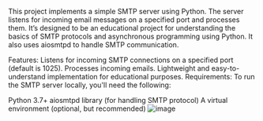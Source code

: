 This project implements a simple SMTP server using Python. The server listens for incoming email messages on a specified port and processes them. It’s designed to be an educational project for understanding the basics of SMTP protocols and asynchronous programming using Python. It also uses aiosmtpd to handle SMTP communication.

Features:
Listens for incoming SMTP connections on a specified port (default is 1025).
Processes incoming emails.
Lightweight and easy-to-understand implementation for educational purposes.
Requirements:
To run the SMTP server locally, you'll need the following:

Python 3.7+
aiosmtpd library (for handling SMTP protocol)
A virtual environment (optional, but recommended)
![image](https://github.com/user-attachments/assets/39359caa-2e96-4cad-8ce1-b67a664a9f04)
